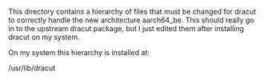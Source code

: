 This directory contains a hierarchy of files that must be changed for dracut to correctly handle the new architecture aarch64_be. 
This should really go in to the upstream dracut package, but I just edited them after installing dracut on my system.

On my system this hierarchy is installed at:

/usr/lib/dracut
